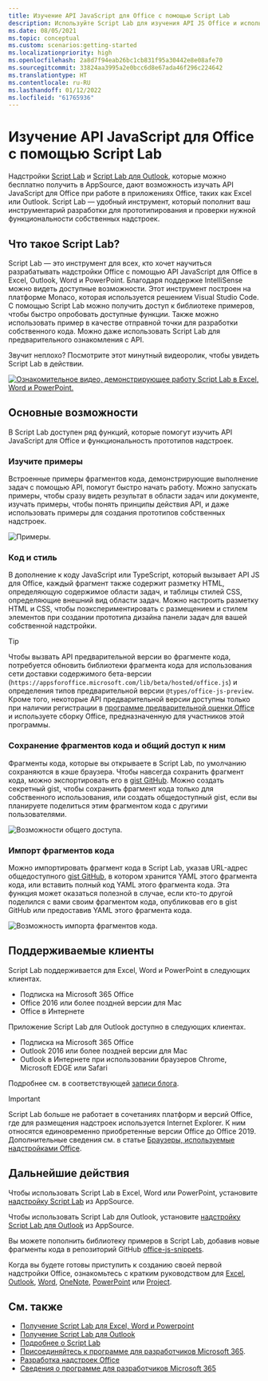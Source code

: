 ```yaml
---
title: Изучение API JavaScript для Office с помощью Script Lab
description: Используйте Script Lab для изучения API JS Office и использования функциональности работы с прототипами.
ms.date: 08/05/2021
ms.topic: conceptual
ms.custom: scenarios:getting-started
ms.localizationpriority: high
ms.openlocfilehash: 2a8d7f94eab26bc1cb831f95a30442e8e08afe70
ms.sourcegitcommit: 33824aa3995a2e0bcc6d8e67ada46f296c224642
ms.translationtype: HT
ms.contentlocale: ru-RU
ms.lasthandoff: 01/12/2022
ms.locfileid: "61765936"
---
```

# <a name="explore-office-javascript-api-using-script-lab"></a>Изучение API JavaScript для Office с помощью Script Lab

Надстройки [Script Lab](https://appsource.microsoft.com/product/office/WA104380862) и [Script Lab для Outlook](https://appsource.microsoft.com/product/office/WA200001603), которые можно бесплатно получить в AppSource, дают возможность изучать API JavaScript для Office при работе в приложениях Office, таких как Excel или Outlook. Script Lab — удобный инструмент, который пополнит ваш инструментарий разработки для прототипирования и проверки нужной функциональности собственных надстроек.

## <a name="what-is-script-lab"></a>Что такое Script Lab?

Script Lab — это инструмент для всех, кто хочет научиться разрабатывать надстройки Office с помощью API JavaScript для Office в Excel, Outlook, Word и PowerPoint. Благодаря поддержке IntelliSense можно видеть доступные возможности. Этот инструмент построен на платформе Monaco, которая используется решением Visual Studio Code. С помощью Script Lab можно получить доступ к библиотеке примеров, чтобы быстро опробовать доступные функции. Также можно использовать пример в качестве отправной точки для разработки собственного кода. Можно даже использовать Script Lab для предварительного ознакомления с API.

Звучит неплохо? Посмотрите этот минутный видеоролик, чтобы увидеть Script Lab в действии.

[![Ознакомительное видео, демонстрирующее работу Script Lab в Excel, Word и PowerPoint.](../images/screenshot-wide-youtube.png 'Ознакомительное видео о Script Lab')](https://aka.ms/scriptlabvideo)

## <a name="key-features"></a>Основные возможности

В Script Lab доступен ряд функций, которые помогут изучить API JavaScript для Office и функциональность прототипов надстроек.

### <a name="explore-samples"></a>Изучите примеры

Встроенные примеры фрагментов кода, демонстрирующие выполнение задач с помощью API, помогут быстро начать работу. Можно запускать примеры, чтобы сразу видеть результат в области задач или документе, изучать примеры, чтобы понять принципы действия API, и даже использовать примеры для создания прототипов собственных надстроек.

![Примеры.](../images/script-lab-samples.jpg)

### <a name="code-and-style"></a>Код и стиль

В дополнение к коду JavaScript или TypeScript, который вызывает API JS для Office, каждый фрагмент также содержит разметку HTML, определяющую содержимое области задач, и таблицы стилей CSS, определяющие внешний вид области задач. Можно настроить разметку HTML и  CSS, чтобы поэкспериментировать с размещением и стилем элементов при создании прототипа дизайна панели задач для вашей собственной надстройки.

> [!TIP]
> Чтобы вызвать API предварительной версии во фрагменте кода, потребуется обновить библиотеки фрагмента кода для использования сети доставки содержимого бета-версии (`https://appsforoffice.microsoft.com/lib/beta/hosted/office.js`) и определения типов предварительной версии `@types/office-js-preview`. Кроме того, некоторые API предварительной версии доступны только при наличии регистрации в [программе предварительной оценки Office](https://insider.office.com) и используете сборку Office, предназначенную для участников этой программы.

### <a name="save-and-share-snippets"></a>Сохранение фрагментов кода и общий доступ к ним

Фрагменты кода, которые вы открываете в Script Lab, по умолчанию сохраняются в кэше браузера. Чтобы навсегда сохранить фрагмент кода, можно экспортировать его в [gist GitHub](https://gist.github.com). Можно создать секретный gist, чтобы сохранить фрагмент кода только для собственного использования, или создать общедоступный gist, если вы планируете поделиться этим фрагментом кода с другими пользователями.

![Возможности общего доступа.](../images/script-lab-share.jpg)

### <a name="import-snippets"></a>Импорт фрагментов кода

Можно импортировать фрагмент кода в Script Lab, указав URL-адрес общедоступного [gist GitHub](https://gist.github.com), в котором хранится YAML этого фрагмента кода, или вставить полный код YAML этого фрагмента кода. Эта функция может оказаться полезной в случае, если кто-то другой поделился с вами своим фрагментом кода, опубликовав его в gist GitHub или предоставив YAML этого фрагмента кода.

![Возможность импорта фрагментов кода.](../images/script-lab-import-snippet.jpg)

## <a name="supported-clients"></a>Поддерживаемые клиенты

Script Lab поддерживается для Excel, Word и  PowerPoint в следующих клиентах.

- Подписка на Microsoft 365 Office
- Office 2016 или более поздней версии для Mac
- Office в Интернете

Приложение Script Lab для Outlook доступно в следующих клиентах.

- Подписка на Microsoft 365 Office
- Outlook 2016 или более поздней версии для Mac
- Outlook в Интернете при использовании браузеров Chrome, Microsoft EDGE или Safari

Подробнее см. в соответствующей [записи блога](https://developer.microsoft.com/outlook/blogs/script-lab-now-supports-outlook/).

> [!IMPORTANT]
> Script Lab больше не работает в сочетаниях платформ и версий Office, где для размещения надстроек используется Internet Explorer. К ним относятся единовременно приобретенные версии Office до Office 2019. Дополнительные сведения см. в статье [Браузеры, используемые надстройками Office](../concepts/browsers-used-by-office-web-add-ins.md).

## <a name="next-steps"></a>Дальнейшие действия

Чтобы использовать Script Lab в Excel, Word или  PowerPoint, установите [надстройку Script Lab](https://appsource.microsoft.com/product/office/WA104380862) из AppSource.

Чтобы использовать Script Lab для Outlook, установите [надстройку Script Lab для Outlook](https://appsource.microsoft.com/product/office/wa200001603) из AppSource.

Вы можете пополнить библиотеку примеров в Script Lab, добавив новые фрагменты кода в репозиторий GitHub [office-js-snippets](https://github.com/OfficeDev/office-js-snippets#office-js-snippets).

Когда вы будете готовы приступить к созданию своей первой надстройки Office, ознакомьтесь с кратким руководством для [Excel](../quickstarts/excel-quickstart-jquery.md), [Outlook](../quickstarts/outlook-quickstart.md), [Word](../quickstarts/word-quickstart.md), [OneNote](../quickstarts/onenote-quickstart.md), [PowerPoint](../quickstarts/powerpoint-quickstart.md) или [Project](../quickstarts/project-quickstart.md).

## <a name="see-also"></a>См. также

- [Получение Script Lab для Excel, Word и Powerpoint](https://appsource.microsoft.com/product/office/WA104380862)
- [Получение Script Lab для Outlook](https://appsource.microsoft.com/product/office/wa200001603)
- [Подробнее о Script Lab](https://github.com/OfficeDev/script-lab#script-lab-a-microsoft-garage-project)
- [Присоединяйтесь к программе для разработчиков Microsoft 365](https://developer.microsoft.com/office/dev-program).
- [Разработка надстроек Office](../develop/develop-overview.md)
- [Сведения о программе для разработчиков Microsoft 365](https://developer.microsoft.com/microsoft-365/dev-program)
